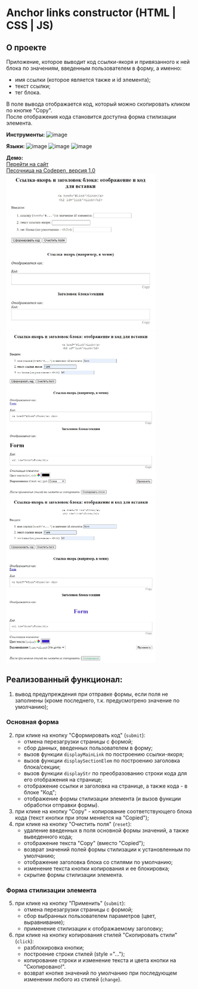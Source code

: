 # Anchor links constructor (HTML | CSS | JS)

## О проекте
Приложение, которое выводит код ссылки-якоря и привязанного к ней блока по значениям, введенным пользователем в форму, а именно:
- имя ссылки (которое является также и id элемента);
- текст ссылки;
- тег блока.  

В поле вывода отображается код, который можно скопировать кликом по кнопке "Copy".  
После отображения кода становится доступна форма стилизации элемента.

**Инструменты:** 
![image](https://img.shields.io/badge/VSCode-0078D4?style=for-the-badge&logo=visual%20studio%20code&logoColor=white "Visual Studio Code")

**Языки:** 
![image](https://img.shields.io/badge/HTML5-E34F26?style=for-the-badge&logo=html5&logoColor=white "HTML") 
![image](https://img.shields.io/badge/CSS3-1572B6?style=for-the-badge&logo=css3&logoColor=white "CSS") 
![image](https://img.shields.io/badge/JavaScript-323330?style=for-the-badge&logo=javascript&logoColor=F7DF1E "JS") 

**Демо:**  
[Перейти на сайт](https://the-all-spark.github.io/construct_anchor_links_app/)  
[Песочница на Codepen, версия 1.0](https://codepen.io/Lisovolk/pen/bGPgQZZ)  
<img src="./assets/app_screenshot_blank.jpg" width="400" alt="Скриншот приложения до ввода данных">
<img src="./assets/app_screenshot_styling.jpg" width="400" alt="Скриншот приложения с возможностью изменить стили">
<img src="./assets/app_screenshot_change_styles.jpg" width="400" alt="Скриншот приложения, изменение и копирование стилей">

## Реализованный функционал:
1. вывод предупреждения при отправке формы, если поля не заполнены (кроме последнего, т.к. предусмотрено значение по умолчанию);

### Основная форма
2. при клике на кнопку "Сформировать код" (`submit`):
   - отмена перезагрузки страницы с формой;
   - сбор данных, введенных пользователем в форму;
   - вызов функции `displayMainLink` по построению ссылки-якоря;
   - вызов функции `displaySectionElem` по построению заголовка блока/секции;
   - вызов функции `displayStr` по преобразованию строки кода для его отображения на странице; 
   - отображение ссылки и заголовка на странице, а также кода - в блоке "Код";
   - отображение формы стилизации элемента (и вызов функции обработки отправки формы).
3. при клике на кнопку "Copy" - копирование соответствующего блока кода (текст кнопки при этом меняется на "Copied");
4. при клике на кнопку "Очистить поля" (`reset`):
   - удаление введенных в поля основной формы значений, а также выведенного кода; 
   - отображение текста "Copy" (вместо "Copied");
   - возврат значений полей формы стилизации к установленным по умолчанию;
   - отображение заголовка блока со стилями по умолчанию;
   - изменение текста кнопки копирования и ее блокировка;
   - скрытие формы стилизации элемента.

### Форма стилизации элемента
5. при клике на кнопку "Применить" (`submit`):
   - отмена перезагрузки страницы с формой;
   - сбор выбранных пользователем параметров (цвет, выравнивание);
   - применение стилизации к отображаемому заголовку;
6. при клике на кнопку копирования стилей "Скопировать стили" (`click`):
   - разблокировка кнопки;
   - построение строки стилей (style ="...");
   - копирование строки и изменение текста и цвета кнопки на "Скопировано!".
   - возврат кнопке значений по умолчанию при последующем изменении любого из стилей (`change`).